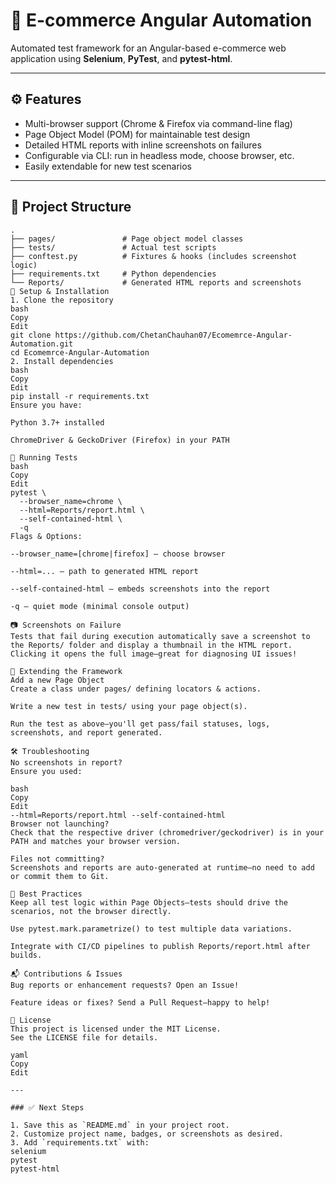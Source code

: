 # 🛒 E-commerce Angular Automation

Automated test framework for an Angular-based e-commerce web application using **Selenium**, **PyTest**, and **pytest-html**.

---

## ⚙️ Features

- Multi-browser support (Chrome & Firefox via command-line flag)
- Page Object Model (POM) for maintainable test design
- Detailed HTML reports with inline screenshots on failures
- Configurable via CLI: run in headless mode, choose browser, etc.
- Easily extendable for new test scenarios

---

## 🧩 Project Structure

```text
.
├── pages/               # Page object model classes
├── tests/               # Actual test scripts
├── conftest.py          # Fixtures & hooks (includes screenshot logic)
├── requirements.txt     # Python dependencies
└── Reports/             # Generated HTML reports and screenshots
🚀 Setup & Installation
1. Clone the repository
bash
Copy
Edit
git clone https://github.com/ChetanChauhan07/Ecomemrce-Angular-Automation.git
cd Ecomemrce-Angular-Automation
2. Install dependencies
bash
Copy
Edit
pip install -r requirements.txt
Ensure you have:

Python 3.7+ installed

ChromeDriver & GeckoDriver (Firefox) in your PATH

🧪 Running Tests
bash
Copy
Edit
pytest \
  --browser_name=chrome \
  --html=Reports/report.html \
  --self-contained-html \
  -q
Flags & Options:

--browser_name=[chrome|firefox] — choose browser

--html=... — path to generated HTML report

--self-contained-html — embeds screenshots into the report

-q — quiet mode (minimal console output)

📷 Screenshots on Failure
Tests that fail during execution automatically save a screenshot to the Reports/ folder and display a thumbnail in the HTML report. Clicking it opens the full image—great for diagnosing UI issues!

🧱 Extending the Framework
Add a new Page Object
Create a class under pages/ defining locators & actions.

Write a new test in tests/ using your page object(s).

Run the test as above—you'll get pass/fail statuses, logs, screenshots, and report generated.

🛠️ Troubleshooting
No screenshots in report?
Ensure you used:

bash
Copy
Edit
--html=Reports/report.html --self-contained-html
Browser not launching?
Check that the respective driver (chromedriver/geckodriver) is in your PATH and matches your browser version.

Files not committing?
Screenshots and reports are auto-generated at runtime—no need to add or commit them to Git.

🧠 Best Practices
Keep all test logic within Page Objects—tests should drive the scenarios, not the browser directly.

Use pytest.mark.parametrize() to test multiple data variations.

Integrate with CI/CD pipelines to publish Reports/report.html after builds.

📬 Contributions & Issues
Bug reports or enhancement requests? Open an Issue!

Feature ideas or fixes? Send a Pull Request—happy to help!

📄 License
This project is licensed under the MIT License.
See the LICENSE file for details.

yaml
Copy
Edit

---

### ✅ Next Steps

1. Save this as `README.md` in your project root.
2. Customize project name, badges, or screenshots as desired.
3. Add `requirements.txt` with:
selenium
pytest
pytest-html
